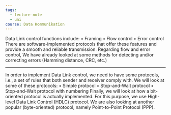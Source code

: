 ```yaml
---
tags:
  - lecture-note
  - uni
course: Data Kommunikation
---
```

Data Link control functions include:
	• Framing
	• Flow control
	• Error control
There are software-implemented protocols that offer these features
and provide a smooth and reliable transmission.
Regarding flow and error control, We have already looked at some methods for detecting and/or correcting errors (Hamming distance, CRC, etc.)

***

In order to implement Data Link control, we need to have some protocols,
i.e., a set of rules that both sender and receiver comply with.
We will look at some of these protocols:
	• Simple protocol
	• Stop-and-Wait protocol
	• Stop-and-Wait protocol with numbering
Finally, we will look at how a bit-oriented protocol is actually implemented.
For this purpose, we use
High-level Data Link Control (HDLC) protocol.
We are also looking at another popular (byte-oriented) protocol, namely
Point-to-Point Protocol (PPP).